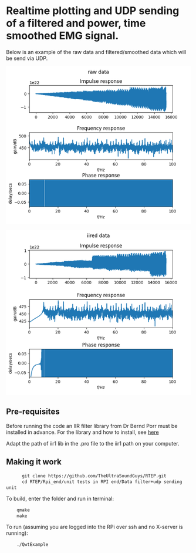 # Realtime plotting and UDP sending of a filtered and power, time smoothed EMG signal.

Below is an example of the raw data and filtered/smoothed data which will be send via UDP.


![Raw data](origin.png)


![High-passed and smoothed, Fc = 10Hz, smoothed over 5 samples](flhp1ed.png)

## Pre-requisites 

Before running the code an IIR filter library from Dr Bernd Porr must be installed in advance. For the library and how to install, see [here](https://github.com/berndporr/iir1)

Adapt the path of iir1 lib in the .pro file to the iir1 path on your computer.

## Making it work


```
      git clone https://github.com/TheUltraSoundGuys/RTEP.git
      cd RTEP/Rpi_end/unit tests in RPI end/Data filter+udp sending unit
```

To build, enter the folder and run in terminal:

```
    qmake
    make
```

To run (assuming you are logged into the RPi over ssh and no X-server is running):

```
    ./QwtExample
```

